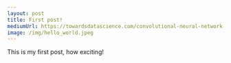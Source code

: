 ```yaml
---
layout: post
title: First post!
mediumUrl: https://towardsdatascience.com/convolutional-neural-network-to-steer-a-vehicle-inside-a-game-2aab41a5ef60
image: /img/hello_world.jpeg
---
```


This is my first post, how exciting!
